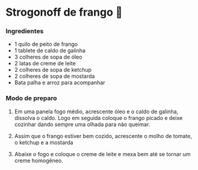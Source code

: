 #  Strogonoff de frango :chicken:

###   Ingredientes

- 1 quilo de peito de frango 
- 1 tablete de caldo de galinha
- 3 colheres de sopa de óleo
- 2 latas de creme de leite 
- 2 colheres de sopa de ketchup
- 2 colheres de sopa de mostarda
- Bata palha e arroz para acompanhar

###  Modo de preparo

1. Em uma panela fogo médio, acrescente óleo e o caldo de galinha, dissolva o caldo. Logo em seguida coloque o frango picado e deixe cozinhar dando sempre uma olhada para não queimar.

2. Assim que o frango estiver bem cozido, acrescente o molho de tomate, o ketchup e a mostarda

3. Abaixe o fogo e coloque o creme de leite e mexa bem até se tornar um creme homogêneo.

   